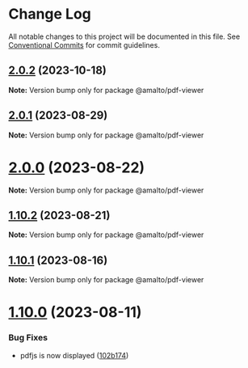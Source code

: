 # Change Log

All notable changes to this project will be documented in this file.
See [Conventional Commits](https://conventionalcommits.org) for commit guidelines.

## [2.0.2](https://github.com/amalto/platform6-ui-components/compare/@amalto/pdf-viewer@1.10.2...@amalto/pdf-viewer@2.0.2) (2023-10-18)

**Note:** Version bump only for package @amalto/pdf-viewer

## [2.0.1](https://github.com/amalto/platform6-ui-components/compare/@amalto/pdf-viewer@1.10.2...@amalto/pdf-viewer@2.0.1) (2023-08-29)

**Note:** Version bump only for package @amalto/pdf-viewer

# [2.0.0](https://github.com/amalto/platform6-ui-components/compare/@amalto/pdf-viewer@1.10.2...@amalto/pdf-viewer@2.0.0) (2023-08-22)

**Note:** Version bump only for package @amalto/pdf-viewer

## [1.10.2](https://github.com/amalto/platform6-ui-components/compare/@amalto/pdf-viewer@1.10.1...@amalto/pdf-viewer@1.10.2) (2023-08-21)

**Note:** Version bump only for package @amalto/pdf-viewer

## [1.10.1](https://github.com/amalto/platform6-ui-components/compare/@amalto/pdf-viewer@1.10.0...@amalto/pdf-viewer@1.10.1) (2023-08-16)

**Note:** Version bump only for package @amalto/pdf-viewer

# [1.10.0](https://github.com/amalto/platform6-ui-components/compare/@amalto/pdf-viewer@1.9.88...@amalto/pdf-viewer@1.10.0) (2023-08-11)

### Bug Fixes

- pdfjs is now displayed ([102b174](https://github.com/amalto/platform6-ui-components/commit/102b1745dcec599df29f1bd4b4856c70d7002de7))
